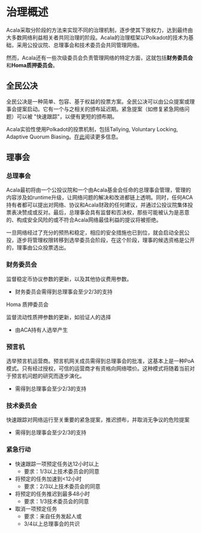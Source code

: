 # 治理概述

Acala采取分阶段的方法来实现不同的治理机制，逐步使其下放权力，达到最终由大多数网络利益相关者共同治理的阶段。Acala的治理框架以Polkadot的技术为基础，采用公投议院、总理事会和技术委员会共同管理网络。&#x20;

然而，Acala还有一些次级委员会负责管理网络的特定方面，这就包括**财务委员会**和**Homa质押委员会**。&#x20;

## 全民公决&#x20;

全民公决是一种简单、包容、基于权益的投票方案。全民公决可以由公众提案或理事会提案启动。它有一个与之相关的颁布延迟期。紧急提案（如修复紧急网络问题）可以被 "快速跟踪"，以便有更短的颁布期。&#x20;

Acala实验性使用Polkadot的投票机制，包括Tallying, Voluntary Locking, Adaptive Quorum Biasing。[在此](https://wiki.polkadot.network/docs/learn-governance/#referenda)阅读更多信息。&#x20;

## 理事会&#x20;

### 总理事会&#x20;

Acala最初将由一个公投议院和一个由Acala基金会任命的总理事会管理，管理的内容涉及如runtime升级，让网络问题的解决和改进都链上透明。同时，任何ACA持有者都可以提出对网络、协议和Acala财政的任何建议，并通过公投议院集体投票表决赞成或反对。最后，总理事会具有监督和否决权，那些可能被认为是恶意的、构成安全风险的或不符合Acala网络最佳利益的提议将被拒绝。

一旦网络经过了充分的预热和稳定，相应的安全措施也已到位，就会启动全民公投，逐步将管理权限转移到选举委员会阶段，在这个阶段，理事的候选资格是公开的，理事由公众投票选出。&#x20;

### 财务委员会&#x20;

监督稳定币协议参数的更新，以及其他协议费用参数。

* 财务委员会需得到总理事会至少2/3的支持&#x20;

Homa 质押委员会&#x20;

监督流动性质押参数的更新，如验证人的选择&#x20;

* 由ACA持有人选举产生

### 预言机

选举预言机运营商。预言机网关成员需得到总理事会的批准，这基本上是一种PoA模式。只有经过授权，可信的运营商才有资格向网络喂价。这种模式将随着当前对于预言机问题的研究而逐步演化。&#x20;

* 需得到总理事会至少2/3的支持

### 技术委员会&#x20;

快速跟踪对网络运行至关重要的紧急提案，推迟颁布，并取消无争议的危险提案

* 需得到总理事会至少2/3的支持

### 紧急行动&#x20;

* 快速跟踪一项预定任务达12小时以上&#x20;
  * 要求：1/3以上技术委员会的同意&#x20;
* 将预定的任务加速到<12小时&#x20;
  * 要求：2/3以上技术委员会的同意&#x20;
* 将预定的任务推迟到最多48小时
  * 要求：1/3技术委员会的同意&#x20;
* 取消一项预定任务&#x20;
  * 要求：来自任务发起人或&#x20;
  * 3/4以上总理事会的共识
